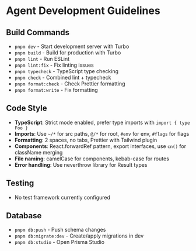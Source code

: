 # Agent Development Guidelines

## Build Commands
- `pnpm dev` - Start development server with Turbo
- `pnpm build` - Build for production with Turbo  
- `pnpm lint` - Run ESLint
- `pnpm lint:fix` - Fix linting issues
- `pnpm typecheck` - TypeScript type checking
- `pnpm check` - Combined lint + typecheck
- `pnpm format:check` - Check Prettier formatting
- `pnpm format:write` - Fix formatting

## Code Style
- **TypeScript**: Strict mode enabled, prefer type imports with `import { type Foo }`
- **Imports**: Use `~/*` for src paths, `@/*` for root, `#env` for env, `#flags` for flags
- **Formatting**: 2 spaces, no tabs, Prettier with Tailwind plugin
- **Components**: React.forwardRef pattern, export interfaces, use `cn()` for className merging
- **File naming**: camelCase for components, kebab-case for routes
- **Error handling**: Use neverthrow library for Result types

## Testing
- No test framework currently configured

## Database
- `pnpm db:push` - Push schema changes
- `pnpm db:migrate:dev` - Create/apply migrations in dev
- `pnpm db:studio` - Open Prisma Studio